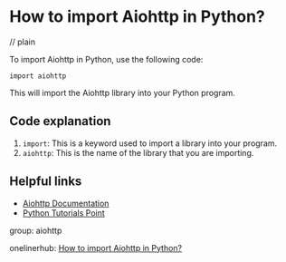 # How to import Aiohttp in Python?
// plain

To import Aiohttp in Python, use the following code:
```
import aiohttp
```
This will import the Aiohttp library into your Python program.

## Code explanation


1. `import`: This is a keyword used to import a library into your program.
2. `aiohttp`: This is the name of the library that you are importing.

## Helpful links

- [Aiohttp Documentation](https://docs.aiohttp.org/en/stable/)
- [Python Tutorials Point](https://www.tutorialspoint.com/python/python_modules.htm)

group: aiohttp

onelinerhub: [How to import Aiohttp in Python?](https://onelinerhub.com/python-aiohttp/how-to-import-aiohttp-in-python)